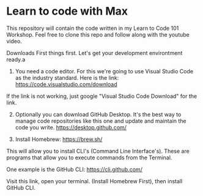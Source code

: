 # Learn to code with Max
This repository will contain the code written in my Learn to Code 101 Workshop. Feel free to clone this repo and follow along with the youtube video.

Downloads
First things first. Let's get your development environtment ready.a

1. You need a code editor. For this we're going to use Visual Studio Code as the industry standard. Here is the link:
https://code.visualstudio.com/download

If the link is not working, just google "Visual Studio Code Download" for the link. 

2. Optionally you can download GitHub Desktop. It's the best way to manage code repositories like this one and update and maintain the code you write. 
https://desktop.github.com/

3. Install Homebrew:
https://brew.sh/

This will allow you to install CLI's (Command Line Interface's). 
These are programs that allow you to execute commands from the Terminal.

One example is the GitHub CLI:
https://cli.github.com/

Visit this link, open your terminal. (Install Homebrew First), then install GitHub CLI.